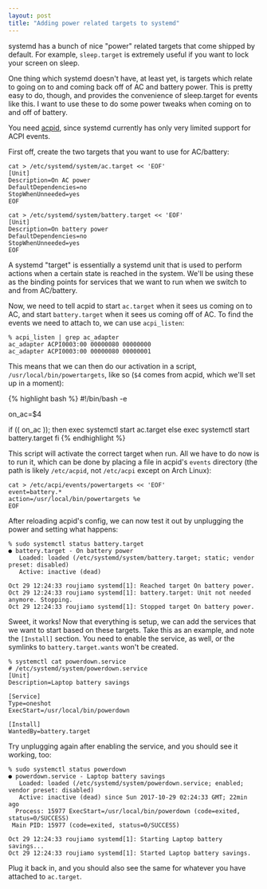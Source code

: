 ```yaml
---
layout: post
title: "Adding power related targets to systemd"
---
```


systemd has a bunch of nice "power" related targets that come shipped by
default. For example, `sleep.target` is extremely useful if you want to lock
your screen on sleep.

One thing which systemd doesn't have, at least yet, is targets which relate to
going on to and coming back off of AC and battery power. This is pretty easy to
do, though, and provides the convenience of sleep.target for events like this.
I want to use these to do some power tweaks when coming on to and off of
battery.

You need [acpid](https://sourceforge.net/projects/acpid2/), since systemd
currently has only very limited support for ACPI events.

First off, create the two targets that you want to use for AC/battery:

    cat > /etc/systemd/system/ac.target << 'EOF'
    [Unit]
    Description=On AC power
    DefaultDependencies=no
    StopWhenUnneeded=yes
    EOF

<!-- -->

    cat > /etc/systemd/system/battery.target << 'EOF'
    [Unit]
    Description=On battery power
    DefaultDependencies=no
    StopWhenUnneeded=yes
    EOF

A systemd "target" is essentially a systemd unit that is used to perform
actions when a certain state is reached in the system. We'll be using these as
the binding points for services that we want to run when we switch to and from
AC/battery.

Now, we need to tell acpid to start `ac.target` when it sees us coming on to
AC, and start `battery.target` when it sees us coming off of AC. To find the
events we need to attach to, we can use `acpi_listen`:

    % acpi_listen | grep ac_adapter
    ac_adapter ACPI0003:00 00000080 00000000
    ac_adapter ACPI0003:00 00000080 00000001


This means that we can then do our activation in a script,
`/usr/local/bin/powertargets`, like so (`$4` comes from acpid, which we'll set
up in a moment):

{% highlight bash %}
#!/bin/bash -e

on_ac=$4

if (( on_ac )); then
    exec systemctl start ac.target
else
    exec systemctl start battery.target
fi
{% endhighlight %}

This script will activate the correct target when run. All we have to do now is
to run it, which can be done by placing a file in acpid's `events` directory
(the path is likely `/etc/acpid`, not `/etc/acpi` except on Arch Linux):

    cat > /etc/acpi/events/powertargets << 'EOF'
    event=battery.*
    action=/usr/local/bin/powertargets %e
    EOF

After reloading acpid's config, we can now test it out by unplugging the power
and setting what happens:

    % sudo systemctl status battery.target
    ● battery.target - On battery power
       Loaded: loaded (/etc/systemd/system/battery.target; static; vendor preset: disabled)
       Active: inactive (dead)

    Oct 29 12:24:33 roujiamo systemd[1]: Reached target On battery power.
    Oct 29 12:24:33 roujiamo systemd[1]: battery.target: Unit not needed anymore. Stopping.
    Oct 29 12:24:33 roujiamo systemd[1]: Stopped target On battery power.

Sweet, it works! Now that everything is setup, we can add the services that we
want to start based on these targets. Take this as an example, and note the
`[Install]` section. You need to enable the service, as well, or the symlinks
to `battery.target.wants` won't be created.

    % systemctl cat powerdown.service
    # /etc/systemd/system/powerdown.service
    [Unit]
    Description=Laptop battery savings

    [Service]
    Type=oneshot
    ExecStart=/usr/local/bin/powerdown

    [Install]
    WantedBy=battery.target

Try unplugging again after enabling the service, and you should see it working,
too:

    % sudo systemctl status powerdown
    ● powerdown.service - Laptop battery savings
       Loaded: loaded (/etc/systemd/system/powerdown.service; enabled; vendor preset: disabled)
       Active: inactive (dead) since Sun 2017-10-29 02:24:33 GMT; 22min ago
      Process: 15977 ExecStart=/usr/local/bin/powerdown (code=exited, status=0/SUCCESS)
     Main PID: 15977 (code=exited, status=0/SUCCESS)

    Oct 29 12:24:33 roujiamo systemd[1]: Starting Laptop battery savings...
    Oct 29 12:24:33 roujiamo systemd[1]: Started Laptop battery savings.

Plug it back in, and you should also see the same for whatever you have
attached to `ac.target`.
